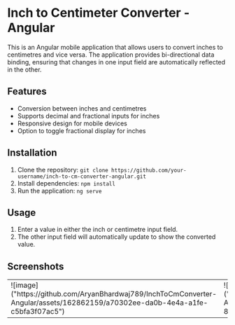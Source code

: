 # Inch to Centimeter Converter - Angular

This is an Angular mobile application that allows users to convert inches to centimetres and vice versa. The application provides bi-directional data binding, ensuring that changes in one input field are automatically reflected in the other.

## Features

- Conversion between inches and centimetres
- Supports decimal and fractional inputs for inches
- Responsive design for mobile devices
- Option to toggle fractional display for inches

## Installation

1. Clone the repository: `git clone https://github.com/your-username/inch-to-cm-converter-angular.git`
2. Install dependencies: `npm install`
3. Run the application: `ng serve`

## Usage

1. Enter a value in either the inch or centimetre input field.
2. The other input field will automatically update to show the converted value.

## Screenshots

<table>
  <tr>
    <td>![image]("https://github.com/AryanBhardwaj789/InchToCmConverter-Angular/assets/162862159/a70302ee-da0b-4e4a-a1fe-c5bfa3f07ac5")</td>
    <td>![image]("https://github.com/AryanBhardwaj789/InchToCmConverter-Angular/assets/162862159/9a5d5379-f398-4225-a95a-87da58c2e53f")</td>
  </tr>
</table>

